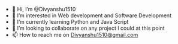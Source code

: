 - 👋 Hi, I’m @Divyanshu1510
- 👀 I’m interested in Web development and Software Development
- 🌱 I’m currently learning Python and Java Script
- 💞️ I’m looking to collaborate on any project I could at this point
- 📫 How to reach me on Divyanshu1510@gmail.com

<!---
Divyanshu1510/Divyanshu1510 is a ✨ special ✨ repository because its `README.md` (this file) appears on your GitHub profile.
You can click the Preview link to take a look at your changes.
--->
